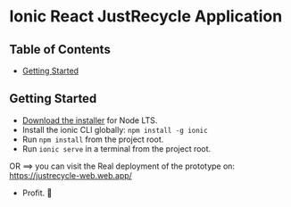 # Ionic React JustRecycle Application


## Table of Contents
- [Getting Started](#getting-started)

## Getting Started

* [Download the installer](https://nodejs.org/) for Node LTS.
* Install the ionic CLI globally: `npm install -g ionic`
* Run `npm install` from the project root.
* Run `ionic serve` in a terminal from the project root.

 OR ==> you can visit the Real deployment of the prototype on: https://justrecycle-web.web.app/
* Profit. :tada:

